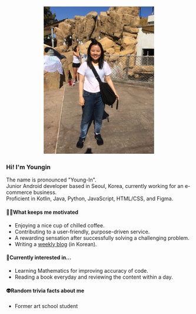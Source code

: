 <!--
**cocokaribou/cocokaribou** is a ✨ _special_ ✨ repository because its `README.md` (this file) appears on your GitHub profile.

Here are some ideas to get you started:

- 🔭 I’m currently working on ...
- 🌱 I’m currently learning ...
- 👯 I’m looking to collaborate on ...
- 🤔 I’m looking for help with ...
- 💬 Ask me about ...
- 📫 How to reach me: ...
- 😄 Pronouns: ...
- ⚡ Fun fact: ...
-->

<p align="center">
<img src="IMG_2900.JPG" width="300"/>
</p>

### Hi! I'm Youngin
The name is pronounced "Young-In".<br>
Junior Android developer based in Seoul, Korea, currently working for an e-commerce business.<br>
Proficient in Kotlin, Java, Python, JavaScript, HTML/CSS, and Figma.

#### 🏃‍♀️What keeps me motivated
- Enjoying a nice cup of chilled coffee.
- Contributing to a user-friendly, purpose-driven service.
- A rewarding sensation after successfully solving a challenging problem.
- Writing a [weekly blog](https://collectingbuttons.tistory.com/) (in Korean).

#### 🤔Currently interested in...
- Learning Mathematics for improving accuracy of code.
- Reading a book everyday and reviewing the content within a day.

#### 👽Random trivia facts about me
- Former art school student

